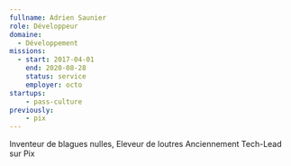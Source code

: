 ```yaml
---
fullname: Adrien Saunier
role: Développeur
domaine:
  - Développement
missions:
  - start: 2017-04-01
    end: 2020-08-28
    status: service
    employer: octo
startups:
    - pass-culture
previously:
    - pix
---
```


Inventeur de blagues nulles, Eleveur de loutres
Anciennement Tech-Lead sur Pix

